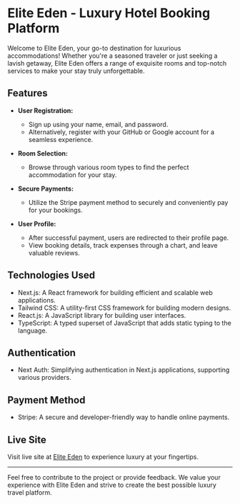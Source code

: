 # Elite Eden - Luxury Hotel Booking Platform

Welcome to Elite Eden, your go-to destination for luxurious accommodations! Whether you're a seasoned traveler or just seeking a lavish getaway, Elite Eden offers a range of exquisite rooms and top-notch services to make your stay truly unforgettable.

## Features

- **User Registration:**
  - Sign up using your name, email, and password.
  - Alternatively, register with your GitHub or Google account for a seamless experience.

- **Room Selection:**
  - Browse through various room types to find the perfect accommodation for your stay.

- **Secure Payments:**
  - Utilize the Stripe payment method to securely and conveniently pay for your bookings.

- **User Profile:**
  - After successful payment, users are redirected to their profile page.
  - View booking details, track expenses through a chart, and leave valuable reviews.

## Technologies Used

- Next.js: A React framework for building efficient and scalable web applications.
- Tailwind CSS: A utility-first CSS framework for building modern designs.
- React.js: A JavaScript library for building user interfaces.
- TypeScript: A typed superset of JavaScript that adds static typing to the language.

## Authentication

- Next Auth: Simplifying authentication in Next.js applications, supporting various providers.

## Payment Method

- Stripe: A secure and developer-friendly way to handle online payments.

## Live Site

Visit live site at [Elite Eden](https://elite-eden.vercel.app/) to experience luxury at your fingertips.

---

Feel free to contribute to the project or provide feedback. We value your experience with Elite Eden and strive to create the best possible luxury travel platform.
